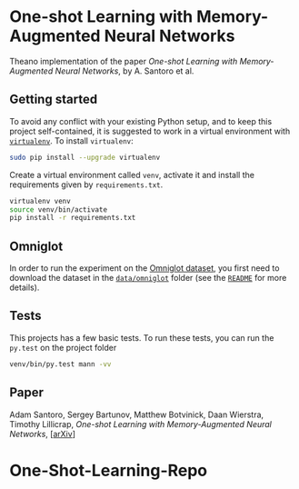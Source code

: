 # One-shot Learning with Memory-Augmented Neural Networks
Theano implementation of the paper *One-shot Learning with Memory-Augmented Neural Networks*, by A. Santoro et al.

## Getting started
To avoid any conflict with your existing Python setup, and to keep this project self-contained, it is suggested to work in a virtual environment with [`virtualenv`](http://docs.python-guide.org/en/latest/dev/virtualenvs/). To install `virtualenv`:
```bash
sudo pip install --upgrade virtualenv
```

Create a virtual environment called `venv`, activate it and install the requirements given by `requirements.txt`.
```bash
virtualenv venv
source venv/bin/activate
pip install -r requirements.txt
```

## Omniglot
In order to run the experiment on the [Omniglot dataset](https://github.com/brendenlake/omniglot), you first need to download the dataset in the [`data/omniglot`](data/omniglot/) folder (see the [`README`](data/omniglot/README.md) for more details).

## Tests
This projects has a few basic tests. To run these tests, you can run the `py.test` on the project folder
```bash
venv/bin/py.test mann -vv
```

## Paper
Adam Santoro, Sergey Bartunov, Matthew Botvinick, Daan Wierstra, Timothy Lillicrap, *One-shot Learning with Memory-Augmented Neural Networks*, [[arXiv](http://arxiv.org/abs/1605.06065)]
# One-Shot-Learning-Repo
